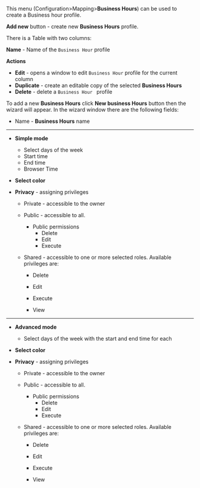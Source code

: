 This menu (Configuration>Mapping>**Business Hours**) can be used to create a Business hour profile. 



**Add new** button - create new **Business Hours** profile.



There is a Table with two columns:

**Name** - Name of the `Business Hour` profile

**Actions**

- **Edit** - opens a window to edit `Business Hour` profile for the current column
- **Duplicate** - create an editable copy of the selected **Business Hours**
- **Delete** - delete a `Business Hour ` profile

To add a new **Business Hours** click  **New business Hours**  button then the wizard will appear. In the wizard window there are the following fields:

- Name - **Business Hours** name

---

- **Simple mode**
  - Select days of the week
  - Start time
  - End time
  - Browser Time

- **Select color**

- **Privacy** - assigning privileges 

  - Private - accessible to the owner

  - Public - accessible to all. 
    - Public permissions
      - Delete
      - Edit
      - Execute

  - Shared - accessible to one or more selected roles. Available privileges are:
    - Delete

    - Edit

    - Execute

    - View

---

- **Advanced mode**
  - Select days of the week with the start and end time for each

- **Select color**

- **Privacy** - assigning privileges 

  - Private - accessible to the owner

  - Public - accessible to all. 
    - Public permissions
      - Delete
      - Edit
      - Execute

  - Shared - accessible to one or more selected roles. Available privileges are:
    - Delete

    - Edit

    - Execute

    - View
